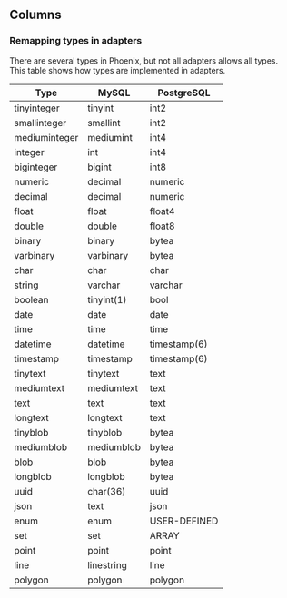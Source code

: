 ## Columns

### Remapping types in adapters
There are several types in Phoenix, but not all adapters allows all types. This table shows how types are implemented in adapters.

| Type          | MySQL      | PostgreSQL    |
|---------------|------------|---------------|
| tinyinteger   | tinyint    | int2          |
| smallinteger  | smallint   | int2          |
| mediuminteger | mediumint  | int4          |
| integer       | int        | int4          |
| biginteger    | bigint     | int8          |
| numeric       | decimal    | numeric       |
| decimal       | decimal    | numeric       |
| float         | float      | float4        |
| double        | double     | float8        |
| binary        | binary     | bytea         |
| varbinary     | varbinary  | bytea         |
| char          | char       | char          |
| string        | varchar    | varchar       |
| boolean       | tinyint(1) | bool          |
| date          | date       | date          |
| time          | time       | time          |
| datetime      | datetime   | timestamp(6)  |
| timestamp     | timestamp  | timestamp(6)  |
| tinytext      | tinytext   | text          |
| mediumtext    | mediumtext | text          |
| text          | text       | text          |
| longtext      | longtext   | text          |
| tinyblob      | tinyblob   | bytea         |
| mediumblob    | mediumblob | bytea         |
| blob          | blob       | bytea         |
| longblob      | longblob   | bytea         |
| uuid          | char(36)   | uuid          |
| json          | text       | json          |
| enum          | enum       | USER-DEFINED  |
| set           | set        | ARRAY         |
| point         | point      | point         |
| line          | linestring | line          |
| polygon       | polygon    | polygon       |
